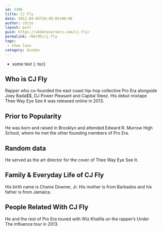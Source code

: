 ```yaml
---
id: 2396
title: CJ Fly
date: 2012-04-05T16:49:03+00:00
author: chito
layout: post
guid: https://ukdataservers.com/cj-fly/
permalink: /04/05/cj-fly
tags:
 - show love
category: Guides
---
```


* some text
{: toc}


## Who is  CJ Fly
                  
                  
                  
Rapper who co-founded the east coast hip-hop collective Pro Era alongside Joey Bada$$, DJ Power Pleasant and Capital Steez. His debut mixtape Thee Way Eye See It was released online in 2013.
                  
                
                
                
## Prior to Popularity 
                  
                  
                  
He was born and raised in Brooklyn and attended Edward R. Murrow High School, where he met the other founding members of Pro Era.
                  
                
                
                
## Random data 
                  
                  
                  
He served as the art director for the cover of Thee Way Eye See It.
                  
                
                
                
## Family & Everyday Life of CJ Fly
                  
                  
                  
His birth name is Chaine Downer, Jr. His mother is from Barbados and his father is from Jamaica.
                  
                
                
                
## People Related With  CJ Fly
                  
                  
                  
He and the rest of Pro Era toured with Wiz Khalifa on the rapper&#8217;s Under The Influence tour in 2013.
                  
                
              
            
          
          
          
    
    
  
